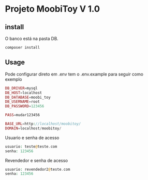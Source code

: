 # Projeto MoobiToy V 1.0
## install
O banco está na pasta DB.
```terminal
composer install
```
## Usage
Pode configurar direto em .env tem o .env.example para seguir como exemplo
```php
DB_DRIVER=mysql
DB_HOST=localhost
DB_DATABASE=moobi_toy
DB_USERNAME=root
DB_PASSWORD=123456

PASS=mudar123456

BASE_URL=http://localhost/moobitoy/
DOMAIN=localhost/moobitoy/
```

Usuario e senha  de acesso
```php
usuario: teste@teste.com
senha: 123456
```

Revendedor e senha  de acesso
```php
usuario: revendedor2@teste.com
senha: 123456
```